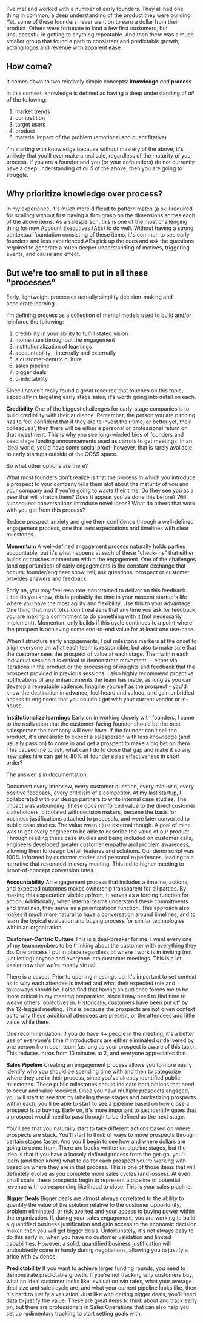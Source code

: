 I've met and worked with a number of early founders. They all had one thing in common, a deep understanding of the product they were building. Yet, some of these founders never went on to earn a dollar from their product. Others were fortunate to land a few first customers, but unsuccessful in getting to anything repeatable. And then there was a much smaller group that found a path to consistent and predictable growth, adding logos and revenue with apparent ease. 

## How come?

It comes down to two relatively simple concepts: **knowledge** *and* **process**

In this context, knowledge is defined as having a deep understanding of *all* of the following:
1. market trends
2. competition
3. target users
4. product
5. material impact of the problem (emotional and quantifitative)

I'm starting with knowledge because without mastery of the above, it's unlikely that you'll ever make a real sale, regardless of the maturity of your process. If you are a founder and you (or your cofounders) do not currently have a deep understanding of *all 5* of the above, then you are going to struggle. 

## Why prioritize knowledge over process?

In my experience, it's much more difficult to pattern match (a skill required for scaling) without first having a firm grasp on the dimensions across each of the above items. As a salesperson, this is one of the most challenging thing for new Account Executives (AEs) to do well. Without having a strong contextual foundation consisting of these items, it's common to see early founders and less experienced AEs pick up the cues and ask the questions required to generate a much deeper understanding of motives, triggering events, and cause and effect.  

## But we're too small to put in all these "processes"

Early, lightweight processes actually simplify decision-making and accelerate learning. 

I'm defining process as a collection of mental models used to build and/or reinforce the following:
1. credibility in your ability to fulfill stated vision
2. momentum throughout the engagement
3. institutionalization of learnings
4. accountability - internally and externally
5. a customer-centric culture
6. sales pipeline
7. bigger deals
8. predictability

Since I haven't really found a great resource that touches on this topic, especially in targeting early stage sales, it's worth going into detail on each.

**Credibility**
One of the biggest challenges for early-stage companies is to build credibility with their audience. Remember, the person you are pitching has to feel confident that if they are to invest their time, or better yet, their colleagues', then there will be either a personal or professional return on that investment. This is why you see long-winded bios of founders and seed stage funding announcements used as carrots to get meetings. In an ideal world, you'd have some social proof; however, that is rarely available to early startups outside of the COSS space. 

So what other options are there? 

What most founders don't realize is that the process in which you introduce a prospect to your company tells them alot about the maturity of you and your company and if you're going to waste their time. Do they see you as a peer that will stretch them? Does it appear you've done this before? Will subsequent conversations introduce novel ideas? What do others that work with you get from this process? 

Reduce prospect anxiety and give them confidence through a well-defined engagement process, one that sets expectations and timelines with clear milestones.

**Momentum**
A well-defined engagement process naturally holds parties accountable, but it's what happens at each of these "check-ins" that either builds or crushes momentum within the engagement. One of the challenges (and opportunities) of early engagements is the constant exchange that occurs: founder/engineer show, tell, ask questions; prospect or customer provides answers and feedback. 

Early on, you may feel resource-constrained to deliver on this feedback. Little do you know, this is probably the time in your nascent startup's life where you have the most agility and flexibility. Use this to your advantage. One thing that most folks don't realize is that any time you ask for feedback, you are making a commitment to do something with it (not necessarily implement). Momentum only builds if this cycle continues to a point where the prospect is achieving some end-to-end value for at least one use-case. 

When I structure early engagements, I put milestone markers at the onset to align everyone on what each team is responsible, but also to make sure that the customer sees the prospect of value at each stage. Then within each individual session it is critical to demonstrate movement -- either via iterations in the product or the processing of insights and feedback that the prospect provided in previous sessions. I also highly recommend proactive notifications of any enhancements the team has made, as long as you can develop a repeatable cadence. Imagine yourself as the prospect - you'd know the destination in advance, feel heard and valued, and gain unbridled access to engineers that you couldn't get with your current vendor or in-house. 

**Institutionalize learnings**
Early on in working closely with founders, I came to the realization that the customer-facing founder should be the best salesperson the company will ever have. If the founder can't sell the product, it's unrealistic to expect a salesperson with less knowledge (and usually passion) to come in and get a prospect to make a big bet on them. This caused me to ask, what can I do to close that gap and make it so any new sales hire can get to 80% of founder sales effectiveness in short order? 

The answer is in documentation. 

Document every interview, every customer question, every mini-win, every positive feedback, every criticism of a competitor. At my last startup, I collaborated with our design partners to write internal case studies. The impact was astounding. These docs reinforced value to the direct customer stakeholders, circulated with decision makers, became the basis for business justifications attached to proposals, and were later converted to public case studies. The value wasn't just external though. A goal of mine was to get every engineer to be able to describe the value of our product. Through reading these case studies and being included on customer calls, engineers developed greater customer empathy and problem awareness, allowing them to design better features and solutions. Our demo script was 100% informed by customer stories and personal experiences, leading to a narrative that resonated in every meeting. This led to higher meeting to proof-of-concept conversion rates. 

**Accountability**
An engagement process that includes a timeline, actions, and expected outcomes makes ownership transparent for all parties. By making this expectation visible upfront, it serves as a forcing function for action. Additionally, when internal teams understand these commitments and timelines, they serve as a prioritizatioon function. This approach also makes it much more natural to have a conversation around timelines, and to learn the typical evaluation and buying process for similar technologies within an organization. 

**Customer-Centric Culture**
This is a deal-breaker for me. I want every one of my teammembers to be thinking about the customer with everything they do. One process I put in place regardless of where I work is in inviting (not just letting) anyone and everyone into customer meetings. This is a lot easier now that we're mostly virtual!

There is a caveat. Prior to opening meetings up, it's important to set context as to why each attendee is invited and what their expected role and takeaways should be. I also find that having an audience forces me to be more critical in my meeting preparation, since I may need to find time to weave others' objectives in. Historically, customers have been put off by the 12-legged meeting. This is because the prospects are not given context as to why these additional attendees are present, or the attendees add little value while there. 

One recommendation: if you do have 4+ people in the meeting, it's a better use of everyone's time if introductions are either eliminated or delivered by one person from each team (as long as your prospect is aware of this task). This reduces intros from 10 minutes to 2, and everyone appreciates that. 

**Sales Pipeline**
Creating an engagement process allows you to more easily identify who you should be spending time with and then to categorize where they are in their process, since you've already identified public milestones. These public milestones should indicate both actions that need to occur and value received. Once you have multiple prospects engaged, you will start to see that by labeling these stages and bucketizing prospects within each, you'll be able to start to see a pipeline based on how close a prospect is to buying. Early on, it's more important to just identify gates that a prospect would need to pass through to be defined as the next stage. 

You'll see that you naturally start to take different actions based on where prospects are stuck. You'll start to think of ways to move prospects through certain stages faster. And you'll begin to see how and where dollars are going to come from. There are books written on pipeline stages, but the idea is that if you have a loosely defined process from the get-go, you'll learn (and then know) what to do for each prospect you're working with based on where they are in that process. This is one of those items that will definitely evolve as you complete more sales cycles (and losses). At even small scale, these prospects begin to represent a pipeline of potential revenue with corresponding likelihood to close. This is your sales pipeline. 

**Bigger Deals**
Bigger deals are almost always correlated to the ability to quantify the value of the solution relative to the customer opportunity, problem eliminated, or risk averted and your access to buying power within the organization. If, during your sales engagement, you are working to build a quantified business justification and gain access to the economic decision maker, then you will get bigger deals. Unfortunately, it's not always easy to do this early in, when you have no customer validation and limited capabilities. However, a solid, quantified business justification will undoubtedly come in handy during negotiations, allowing you to justify a price with evidence.

**Predictability**
If you want to achieve larger funding rounds, you need to demonstrate predictable growth. If you're not tracking why customers buy, what an ideal customer looks like, evaluation win rates, what your average deal size and sales cycle are, and what your current pipeline looks like, then it's hard to justify a valuation. Just like with getting bigger deals, you'll need data to justify the value. These are great items to think about and track early on, but there are professionals in Sales Operations that can also help you set up rudimentary tracking to start setting goals with. 






